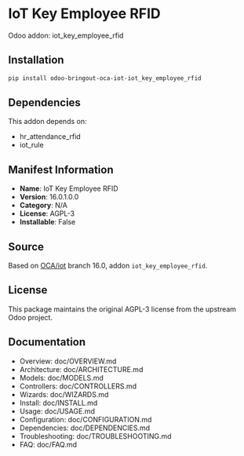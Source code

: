 # IoT Key Employee RFID

Odoo addon: iot_key_employee_rfid

## Installation

```bash
pip install odoo-bringout-oca-iot-iot_key_employee_rfid
```

## Dependencies

This addon depends on:
- hr_attendance_rfid
- iot_rule

## Manifest Information

- **Name**: IoT Key Employee RFID
- **Version**: 16.0.1.0.0
- **Category**: N/A
- **License**: AGPL-3
- **Installable**: False

## Source

Based on [OCA/iot](https://github.com/OCA/iot) branch 16.0, addon `iot_key_employee_rfid`.

## License

This package maintains the original AGPL-3 license from the upstream Odoo project.

## Documentation

- Overview: doc/OVERVIEW.md
- Architecture: doc/ARCHITECTURE.md
- Models: doc/MODELS.md
- Controllers: doc/CONTROLLERS.md
- Wizards: doc/WIZARDS.md
- Install: doc/INSTALL.md
- Usage: doc/USAGE.md
- Configuration: doc/CONFIGURATION.md
- Dependencies: doc/DEPENDENCIES.md
- Troubleshooting: doc/TROUBLESHOOTING.md
- FAQ: doc/FAQ.md
